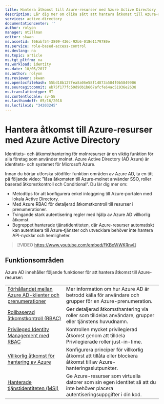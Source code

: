 ```yaml
---
title: Hantera åtkomst till Azure-resurser med Azure Active Directory
description: Lär dig mer om olika sätt att hantera åtkomst till Azure-resurser med hjälp av olika funktioner i Azure Active Directory.
services: active-directory
documentationcenter: ''
author: rolyon
manager: mtillman
editor: skwan
ms.assetid: f66abf54-3809-436c-92b6-018e1179780e
ms.service: role-based-access-control
ms.devlang: na
ms.topic: article
ms.tgt_pltfrm: na
ms.workload: identity
ms.date: 10/05/2017
ms.author: rolyon
ms.reviewer: skwan
ms.openlocfilehash: 55bd18b127fea8a06e58f14873a584f0b5849906
ms.sourcegitcommit: eb75f177fc59d90b1b667afcfe64ac51936e2638
ms.translationtype: MT
ms.contentlocale: sv-SE
ms.lasthandoff: 05/16/2018
ms.locfileid: "34203245"
---
```

# <a name="manage-access-to-azure-resources-with-azure-active-directory"></a>Hantera åtkomst till Azure-resurser med Azure Active Directory

Identitets- och åtkomsthantering för molnresurser är en viktig funktion för alla företag som använder molnet. Azure Active Directory (AD Azure) är identitets- och systemet för Microsoft Azure.  

Innan du börjar utforska stödfiler funktion områden av Azure AD, ta en titt på följande video: ”låsa åtkomsten till Azure-molnet använder SSO, roller baserad åtkomstkontroll och Conditional”. Du lär dig mer om:

- Metodtips för att konfigurera enkel inloggning till Azure-portalen med lokala Active Directory.
- Med Azure RBAC för detaljerad åtkomstkontroll till resurser i prenumerationer.
- Tvingande stark autentisering regler med hjälp av Azure AD villkorlig åtkomst.
- Begreppet hanterade tjänstidentiteten, där Azure-resurser automatiskt kan autentisera till Azure-tjänster och utvecklare behöver inte hantera API-nycklar och hemligheter.

> [!VIDEO https://www.youtube.com/embed/FKBoWWKRnvI]

## <a name="feature-areas"></a>Funktionsområden
Azure AD innehåller följande funktioner för att hantera åtkomst till Azure-resurser:

|||
|---|---|
| [Förhållandet mellan Azure AD-klienter och prenumerationer](rbac-and-directory-admin-roles.md) | Mer information om hur Azure AD är betrodd källa för användare och grupper för en Azure-prenumeration. |
| [Rollbaserad åtkomstkontroll (RBAC)](overview.md) | Ger detaljerad åtkomsthantering via roller som tilldelas användare, grupper eller tjänstens huvudnamn. |
| [Privileged Identity Management med RBAC](pim-azure-resource.md) | Kontrollen mycket privilegierad åtkomst genom att tilldela Privilegierade roller just-in-time. |
| [Villkorlig åtkomst för hantering av Azure](conditional-access-azure-management.md) | Konfigurera principer för villkorlig åtkomst att tillåta eller blockera åtkomst till av Azure-hanteringsslutpunkter. |
| [Hanterade tjänstidentiteten (MSI)](../active-directory/pp/msi-overview.md) | Ge Azure-resurser som virtuella datorer som sin egen identitet så att du inte behöver placera autentiseringsuppgifter i din kod. |

 